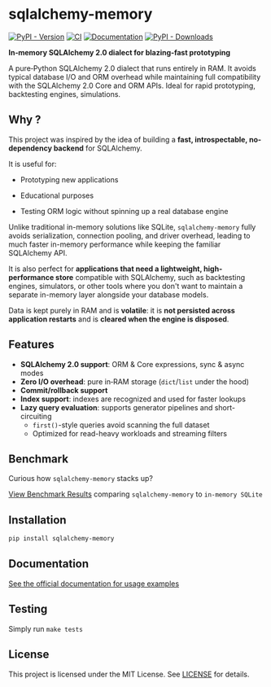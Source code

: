 # sqlalchemy-memory

[![PyPI - Version](https://img.shields.io/pypi/v/sqlalchemy-memory)](https://pypi.org/project/sqlalchemy-memory/)
[![CI](https://github.com/rundef/sqlalchemy-memory/actions/workflows/ci.yml/badge.svg)](https://github.com/rundef/sqlalchemy-memory/actions/workflows/ci.yml)
[![Documentation](https://app.readthedocs.org/projects/sqlalchemy-memory/badge/?version=latest)](https://sqlalchemy-memory.readthedocs.io/en/latest/)
[![PyPI - Downloads](https://img.shields.io/pypi/dm/sqlalchemy-memory)](https://pypistats.org/packages/sqlalchemy-memory)


**In‑memory SQLAlchemy 2.0 dialect for blazing‑fast prototyping**

A pure‑Python SQLAlchemy 2.0 dialect that runs entirely in RAM.
It avoids typical database I/O and ORM overhead while maintaining full compatibility with the SQLAlchemy 2.0 Core and ORM APIs.
Ideal for rapid prototyping, backtesting engines, simulations.

## Why ?

This project was inspired by the idea of building a **fast, introspectable, no-dependency backend** for SQLAlchemy.

It is useful for:

- Prototyping new applications

- Educational purposes

- Testing ORM logic without spinning up a real database engine

Unlike traditional in-memory solutions like SQLite, `sqlalchemy-memory` fully avoids serialization, connection pooling, and driver overhead, leading to much faster in-memory performance while keeping the familiar SQLAlchemy API.

It is also perfect for **applications that need a lightweight, high-performance store** compatible with SQLAlchemy, such as backtesting engines, simulators, or other tools where you don't want to maintain a separate in-memory layer alongside your database models.

Data is kept purely in RAM and is **volatile**: it is **not persisted across application restarts** and is **cleared when the engine is disposed**.

## Features

- **SQLAlchemy 2.0 support**: ORM & Core expressions, sync & async modes
- **Zero I/O overhead**: pure in‑RAM storage (`dict`/`list` under the hood)
- **Commit/rollback support**
- **Index support**: indexes are recognized and used for faster lookups
- **Lazy query evaluation**: supports generator pipelines and short-circuiting
  - `first()`-style queries avoid scanning the full dataset
  - Optimized for read-heavy workloads and streaming filters

## Benchmark

Curious how `sqlalchemy-memory` stacks up?

[View Benchmark Results](https://sqlalchemy-memory.readthedocs.io/en/latest/benchmarks.html) comparing `sqlalchemy-memory` to `in-memory SQLite`

## Installation

```bash
pip install sqlalchemy-memory
```

## Documentation

[See the official documentation for usage examples](https://sqlalchemy-memory.readthedocs.io/en/latest/)

## Testing

Simply run `make tests`

## License

This project is licensed under the MIT License.
See [LICENSE](LICENSE) for details.
